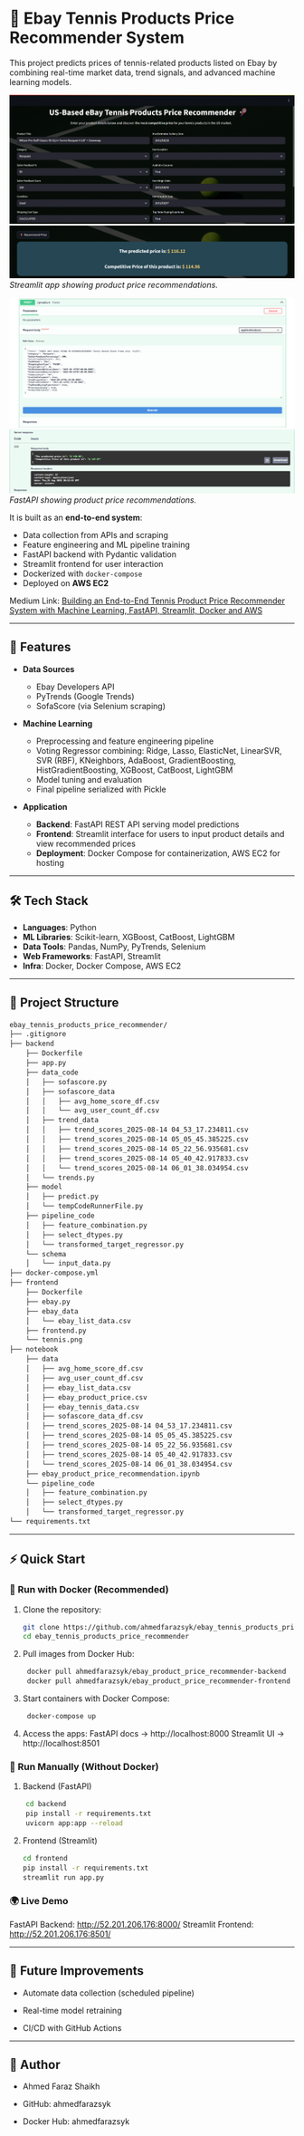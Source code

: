 # 🎾 Ebay Tennis Products Price Recommender System  

This project predicts prices of tennis-related products listed on Ebay by combining real-time market data, trend signals, and advanced machine learning models.  

![Streamlit Frontend Screenshot](assets/streamlit1.png)
![Streamlit Frontend Screenshot](assets/streamlit2.png)  
*Streamlit app showing product price recommendations.* 

![FastAPI Screenshot](assets/fastapi1.png)  
![FastAPI Screenshot](assets/fastapi2.png)  
*FastAPI showing product price recommendations.* 

It is built as an **end-to-end system**:  
- Data collection from APIs and scraping  
- Feature engineering and ML pipeline training  
- FastAPI backend with Pydantic validation  
- Streamlit frontend for user interaction  
- Dockerized with `docker-compose`  
- Deployed on **AWS EC2**

Medium Link: [Building an End-to-End Tennis Product Price Recommender System with Machine Learning, FastAPI, Streamlit, Docker and AWS](https://medium.com/@shaikhahmedfaraz64/building-an-end-to-end-tennis-product-price-recommender-system-with-machine-learning-fastapi-a8f93d8125af)

---

## 🚀 Features  

- **Data Sources**  
  - Ebay Developers API  
  - PyTrends (Google Trends)  
  - SofaScore (via Selenium scraping)  

- **Machine Learning**  
  - Preprocessing and feature engineering pipeline  
  - Voting Regressor combining: Ridge, Lasso, ElasticNet, LinearSVR, SVR (RBF), KNeighbors, AdaBoost, GradientBoosting, HistGradientBoosting, XGBoost, CatBoost, LightGBM  
  - Model tuning and evaluation  
  - Final pipeline serialized with Pickle  

- **Application**  
  - **Backend**: FastAPI REST API serving model predictions  
  - **Frontend**: Streamlit interface for users to input product details and view recommended prices  
  - **Deployment**: Docker Compose for containerization, AWS EC2 for hosting  

---

## 🛠 Tech Stack  

- **Languages**: Python  
- **ML Libraries**: Scikit-learn, XGBoost, CatBoost, LightGBM  
- **Data Tools**: Pandas, NumPy, PyTrends, Selenium  
- **Web Frameworks**: FastAPI, Streamlit  
- **Infra**: Docker, Docker Compose, AWS EC2  

---

## 📂 Project Structure  
``` bash
ebay_tennis_products_price_recommender/
├── .gitignore
├── backend
    ├── Dockerfile
    ├── app.py
    ├── data_code
    │   ├── sofascore.py
    │   ├── sofascore_data
    │   │   ├── avg_home_score_df.csv
    │   │   └── avg_user_count_df.csv
    │   ├── trend_data
    │   │   ├── trend_scores_2025-08-14 04_53_17.234811.csv
    │   │   ├── trend_scores_2025-08-14 05_05_45.385225.csv
    │   │   ├── trend_scores_2025-08-14 05_22_56.935681.csv
    │   │   ├── trend_scores_2025-08-14 05_40_42.917833.csv
    │   │   └── trend_scores_2025-08-14 06_01_38.034954.csv
    │   └── trends.py
    ├── model
    │   ├── predict.py
    │   └── tempCodeRunnerFile.py
    ├── pipeline_code
    │   ├── feature_combination.py
    │   ├── select_dtypes.py
    │   └── transformed_target_regressor.py
    └── schema
    │   └── input_data.py
├── docker-compose.yml
├── frontend
    ├── Dockerfile
    ├── ebay.py
    ├── ebay_data
    │   └── ebay_list_data.csv
    ├── frontend.py
    └── tennis.png
├── notebook
    ├── data
    │   ├── avg_home_score_df.csv
    │   ├── avg_user_count_df.csv
    │   ├── ebay_list_data.csv
    │   ├── ebay_product_price.csv
    │   ├── ebay_tennis_data.csv
    │   ├── sofascore_data_df.csv
    │   ├── trend_scores_2025-08-14 04_53_17.234811.csv
    │   ├── trend_scores_2025-08-14 05_05_45.385225.csv
    │   ├── trend_scores_2025-08-14 05_22_56.935681.csv
    │   ├── trend_scores_2025-08-14 05_40_42.917833.csv
    │   └── trend_scores_2025-08-14 06_01_38.034954.csv
    ├── ebay_product_price_recommendation.ipynb
    └── pipeline_code
    │   ├── feature_combination.py
    │   ├── select_dtypes.py
    │   └── transformed_target_regressor.py
└── requirements.txt
```
---

## ⚡ Quick Start  

### 🔹 Run with Docker (Recommended)  

1. Clone the repository:
   
   ```bash
   git clone https://github.com/ahmedfarazsyk/ebay_tennis_products_price_recommender.git
   cd ebay_tennis_products_price_recommender
   
3. Pull images from Docker Hub:
   
   ```bash
    docker pull ahmedfarazsyk/ebay_product_price_recommender-backend
    docker pull ahmedfarazsyk/ebay_product_price_recommender-frontend

4. Start containers with Docker Compose:
   
   ```bash
    docker-compose up

6. Access the apps:
  FastAPI docs → http://localhost:8000
  Streamlit UI → http://localhost:8501

### 🔹 Run Manually (Without Docker)

1. Backend (FastAPI)
   
``` bash
    cd backend
    pip install -r requirements.txt
    uvicorn app:app --reload
```

2. Frontend (Streamlit)
   
    ```bash
    cd frontend
    pip install -r requirements.txt
    streamlit run app.py

### 🌍 Live Demo

  FastAPI Backend: http://52.201.206.176:8000/
  Streamlit Frontend: http://52.201.206.176:8501/

---

## 🔮 Future Improvements

- Automate data collection (scheduled pipeline)

- Real-time model retraining

- CI/CD with GitHub Actions

---

## 👤 Author

- Ahmed Faraz Shaikh

- GitHub: ahmedfarazsyk

- Docker Hub: ahmedfarazsyk
